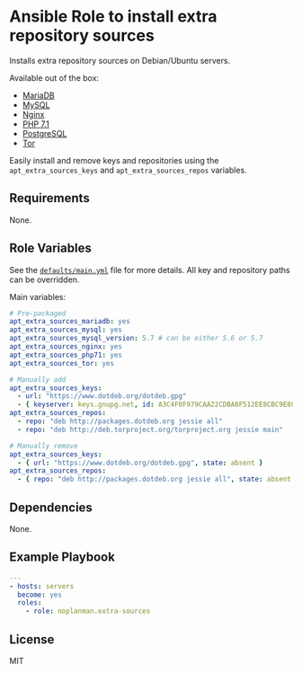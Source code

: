 # Ansible Role to install extra repository sources

<!-- [![Build Status][travis-build-status]][travis-tests] -->

Installs extra repository sources on Debian/Ubuntu servers.

Available out of the box:
- [MariaDB][setup-mariadb]
- [MySQL][setup-mysql]
- [Nginx][setup-nginx]
- [PHP 7.1][setup-php71]
- [PostgreSQL][setup-postgresql]
- [Tor][setup-tor]

Easily install and remove keys and repositories using the `apt_extra_sources_keys` and `apt_extra_sources_repos` variables.

## Requirements

None.

## Role Variables

See the [`defaults/main.yml`][defaults] file for more details.
All key and repository paths can be overridden.

Main variables:

```yaml
# Pre-packaged
apt_extra_sources_mariadb: yes
apt_extra_sources_mysql: yes
apt_extra_sources_mysql_version: 5.7 # can be either 5.6 or 5.7
apt_extra_sources_nginx: yes
apt_extra_sources_php71: yes
apt_extra_sources_tor: yes

# Manually add
apt_extra_sources_keys:
  - url: "https://www.dotdeb.org/dotdeb.gpg"
  - { keyserver: keys.gnupg.net, id: A3C4F0F979CAA22CDBA8F512EE8CBC9E886DDD89 }
apt_extra_sources_repos:
  - repo: "deb http://packages.dotdeb.org jessie all"
  - repo: "deb http://deb.torproject.org/torproject.org jessie main"

# Manually remove
apt_extra_sources_keys:
  - { url: "https://www.dotdeb.org/dotdeb.gpg", state: absent }
apt_extra_sources_repos:
  - { repo: "deb http://packages.dotdeb.org jessie all", state: absent }
```

## Dependencies

None.

## Example Playbook

```yaml
---
- hosts: servers
  become: yes
  roles:
    - role: noplanman.extra-sources
```

## License

MIT

[travis-build-status]: https://travis-ci.org/noplanman/ansible-extra-sources.svg?branch=master "Travis-CI Build Status"
[travis-tests]: https://travis-ci.org/noplanman/ansible-extra-sources "Travis-CI Tests"
[defaults]: https://travis-ci.org/noplanman/ansible-extra-sources/blob/master/defaults/main.yml "Default variables"
[setup-mariadb]: https://downloads.mariadb.org/mariadb/repositories/ "Setup MariaDB repository"
[setup-mysql]: https://dev.mysql.com/doc/mysql-apt-repo-quick-guide/en/#repo-qg-apt-repo-manual-setup "Setup MySQL repository"
[setup-nginx]: https://nginx.org/en/linux_packages.html#stable "Setup Nginx repository"
[setup-php71]: https://packages.sury.org/php/README.txt "Setup PHP 7.1 repository"
[setup-postgresql]: https://www.postgresql.org/download/linux/ "Setup PostgreSQL"
[setup-tor]: https://www.torproject.org/docs/debian.html.en "Setup Tor repository"
